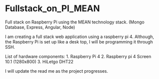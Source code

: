 # Fullstack_on_PI_MEAN
Full stack on Raspberry Pi using the MEAN technology stack. (Mongo Database, Express, Angular, Node)

I am creating a full stack web application using a raspberry pi 4. Although, the
Raspberry Pi is set up like a desk top, I will be programming it through SSH.

List of hardware components:
	1. Raspberry Pi 4
	2. Raspberry pi 4 Screen 10.1 (1280x800)
	3. HiLetgo DHT22


I will update the read me as the project progresses.
